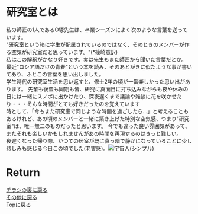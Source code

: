 # 研究室とは

私の師匠の1人であるO塚先生は、卒業シーズンによく次のような言葉を送っています。<br>
"研究室という箱に学生が配属されているのではなく、そのときのメンバーが作る空気が研究室だと思っています。"(*篠崎意訳) <br>
私はこの解釈がかなり好きです。実は先生もまた師匠から聞いた言葉だとか。
最近"ロシア語だけの青春"という本を読み、そのあとがきに似たような事が書いてあり、ふとこの言葉を思い出しました。<br>
学生時代の研究室生活を思い返すと、修士2年の頃が一番楽しかった思い出があります。
先輩も後輩も同期も皆、研究に真面目に打ち込みながらも夜や休みの日には一緒にスノボに出かけたり、深夜遅くまで議論や雑談に花を咲かせたり・・・そんな時間がとても好きだったのを覚えています<br>
時として、「今もまた研究室で同じような時間を過ごしたら…」と考えることもあるけれど、あの頃のメンバーと一緒に築き上げた特別な空気感、つまり"研究室"は、唯一無二のものだったと思います。
今でも違った良い雰囲気があって、またそれも楽しいかもしれませんがあの時間を再現するのはきっと難しい。<br>
夜遅くなった帰り際、かつての居室が既に真っ暗で静かになっていることに少し悲しみも感じる今日この頃でした(老害感)。![宇宙人(シンプル)](https://cdn.emojidex.com/emoji/seal/宇宙人(シンプル).png "宇宙人(シンプル)")


# Return
[チラシの裏に戻る](./zakki.md)<br>
[その他に戻る](../others.md)<br>
[Topに戻る](https://motoyashinozaki.github.io/minidora/)